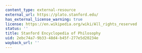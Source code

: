 ```yaml
---
content_type: external-resource
external_url: https://plato.stanford.edu/
has_external_license_warning: true
license: https://en.wikipedia.org/wiki/All_rights_reserved
status: ''
title: Stanford Encyclopedia of Philosophy
uid: 2ebc74a7-9b33-48d4-b45f-277e5d20234e
wayback_url: ''
---
```

